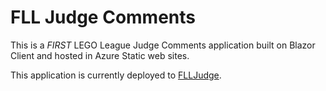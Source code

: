 # FLL Judge Comments

This is a _FIRST_ LEGO League Judge Comments application built on Blazor Client and hosted in Azure Static web sites.

This application is currently deployed to [FLLJudge](https://flljudge.merkel.net).
